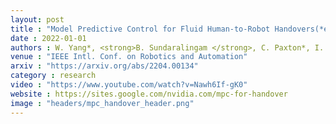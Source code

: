 ```yaml
---
layout: post
title : "Model Predictive Control for Fluid Human-to-Robot Handovers(*equal contribution)"
date : 2022-01-01
authors : W. Yang*, <strong>B. Sundaralingam </strong>, C. Paxton*, I. Akinola, Y. Chao, M. Cakmak, D. Fox
venue : "IEEE Intl. Conf. on Robotics and Automation"
arxiv : "https://arxiv.org/abs/2204.00134"
category : research
video : "https://www.youtube.com/watch?v=Nawh6If-gK0"
website : https://sites.google.com/nvidia.com/mpc-for-handover
image : "headers/mpc_handover_header.png"
---
```


